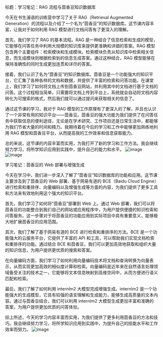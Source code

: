 标题：学习笔记：RAG 流程与茴香豆知识数据库

今天在书生浦语的训练营中学习了关于 RAG（Retrieval Augmented Generation）的流程以及介绍了一个名为“茴香豆”的知识数据库。这节课内容丰富，让我对于如何利用 RAG 模型进行文档问答有了更深入的理解。

首先，我们学习了 RAG 的基本流程。RAG 是一种结合了信息检索和生成的模型，它能够在问答任务中利用大规模的知识库来提供更准确和详细的答案。RAG 模型包含两个主要组件：检索模块和生成模块。检索模块负责从知识库中检索相关信息，而生成模块则根据检索到的信息生成答案。通过这种结合，RAG 模型能够在保持准确性的同时生成更加连贯和详尽的答案。

接着，我们认识了名为“茴香豆”的知识数据库。茴香豆是一个功能强大的知识平台，它汇集了各种各样的文档和数据，并提供了丰富的检索和问答功能。在课堂上，我们学习了如何将文档上传到茴香豆网站，并利用其中的文档进行基于文档的问答。这个过程相当简单，只需要将文档上传到平台上，系统就会自动将文档内容转化为可搜索的格式，然后我们就可以通过提问来获取相关的信息了。

通过这节课的学习，我对于 RAG 模型的工作原理有了更深入的了解，并且也认识了一个非常有用的知识平台——茴香豆。茴香豆的强大功能为我们提供了在问答任务中获取信息的便利途径，无论是在学术研究、工作项目还是日常生活中，都能够为我们节省大量的时间和精力。我期待着在今后的学习和工作中能够更加熟练地利用 RAG 模型和茴香豆平台，从而提高我的工作效率和信息获取能力。

总的来说，这节课的内容丰富而实用，为我打开了新的学习和工作方法。我会继续努力学习，将所学知识应用到实践中，提升自己的能力和水平。
![image](https://github.com/MengZizheng/-/assets/101849247/a85b01d5-9129-408f-9fc8-9b5292d38335)
![image](https://github.com/MengZizheng/-/assets/101849247/ff990dd2-032d-4177-84a2-2e9fea078818)


学习笔记：茴香豆的 Web 部署与增强生成

今天在学习中，我们进一步深入了解了“茴香豆”知识数据库的功能和应用。这节课主要涉及到了茴香豆的 Web 部署、基于网易有道的 BCE（Baidu Cloud Engine）进行检索和重排序、向量编码以及增强生成等方面的内容，为我们提供了更多工具和方法来有效地利用这个强大的知识平台。

首先，我们学习了如何将“茴香豆”部署到 Web 上。通过 Web 部署，我们可以将茴香豆的功能整合到我们自己的网站或应用程序中，为用户提供便捷的知识检索和问答服务。这一步骤对于将茴香豆的功能应用到实际项目中具有重要意义，能够极大地扩展茴香豆的应用范围。

其次，我们了解了基于网易有道的 BCE 进行检索和重排序的方法。BCE 是一个功能强大的云服务平台，它提供了丰富的 API 和工具，可以帮助我们实现文档检索和重排序的功能。通过结合 BCE 和茴香豆，我们可以更加高效地获取和组织大量的知识信息，为用户提供更优质的搜索和答案。

在向量编码方面，我们学习了如何利用向量编码技术将文档和查询转换为向量表示，从而实现更加高效的相似度计算和检索。向量编码是近年来在自然语言处理领域备受关注的技术之一，它能够将文本信息映射到高维空间中，从而方便进行语义匹配和检索。

最后，我们了解了如何利用 internlm2 大模型完成增强生成。internlm2 是一个功能强大的生成模型，它具有较强的语言理解和生成能力，能够生成高质量的文本内容。通过与茴香豆结合，我们可以利用 internlm2 大模型生成更加丰富和准确的答案，为用户提供更加优质的问答体验。

综上所述，今天的学习内容丰富而实用，为我们提供了更多利用茴香豆的方法和技巧。我会继续努力学习，将所学知识应用到实践中，为提升自己的技能水平和工作效率而努力。
![image](https://github.com/MengZizheng/-/assets/101849247/df8e5d12-1b00-4b2f-bb88-988139c50a96)

